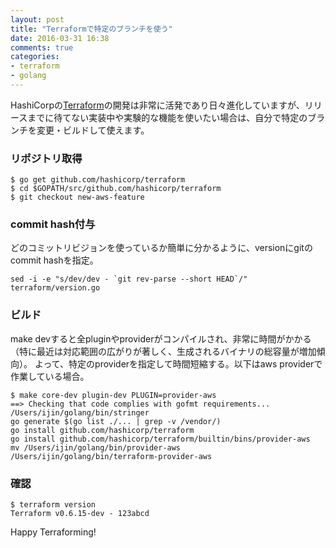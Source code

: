 ```yaml
---
layout: post
title: "Terraformで特定のブランチを使う"
date: 2016-03-31 16:38
comments: true
categories: 
- terraform
- golang
---
```


HashiCorpの[Terraform](https://terraform.io/)の開発は非常に活発であり日々進化していますが、リリースまでに待てない実装中や実験的な機能を使いたい場合は、自分で特定のブランチを変更・ビルドして使えます。


### リポジトリ取得

```
$ go get github.com/hashicorp/terraform
$ cd $GOPATH/src/github.com/hashicorp/terraform
$ git checkout new-aws-feature
```


### commit hash付与

どのコミットリビジョンを使っているか簡単に分かるように、versionにgitのcommit hashを指定。

```
sed -i -e "s/dev/dev - `git rev-parse --short HEAD`/" terraform/version.go
```

### ビルド

make devすると全pluginやproviderがコンパイルされ、非常に時間がかかる（特に最近は対応範囲の広がりが著しく、生成されるバイナリの総容量が増加傾向）。
よって、特定のproviderを指定して時間短縮する。以下はaws providerで作業している場合。

```
$ make core-dev plugin-dev PLUGIN=provider-aws
==> Checking that code complies with gofmt requirements...
/Users/ijin/golang/bin/stringer
go generate $(go list ./... | grep -v /vendor/)
go install github.com/hashicorp/terraform
go install github.com/hashicorp/terraform/builtin/bins/provider-aws
mv /Users/ijin/golang/bin/provider-aws /Users/ijin/golang/bin/terraform-provider-aws
```

### 確認

```
$ terraform version
Terraform v0.6.15-dev - 123abcd
```

Happy Terraforming!
